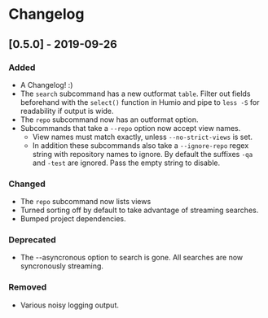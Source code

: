 # Changelog

## [0.5.0] - 2019-09-26

### Added

- A Changelog! :)
- The `search` subcommand has a new outformat `table`. Filter out fields beforehand with the `select()` function in Humio and pipe to `less -S` for readability if output is wide.
- The `repo` subcommand now has an outformat option.
- Subcommands that take a `--repo` option now accept view names.
  - View names must match exactly, unless `--no-strict-views` is set.
  - In addition these subcommands also take a `--ignore-repo` regex string with repository names to ignore. By default the suffixes `-qa` and `-test` are ignored. Pass the empty string to disable.

### Changed

- The `repo` subcommand now lists views
- Turned sorting off by default to take advantage of streaming searches.
- Bumped project dependencies.

### Deprecated

- The --asyncronous option to search is gone. All searches are now syncronously streaming.

### Removed

- Various noisy logging output.
